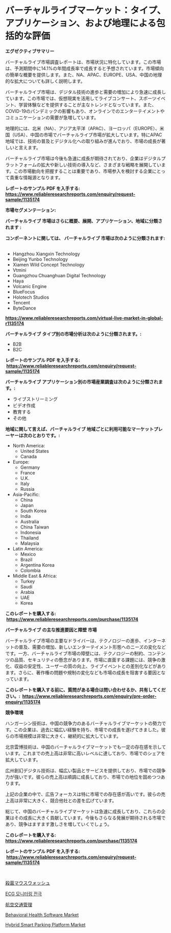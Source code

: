 <p><h1>バーチャルライブマーケット：タイプ、アプリケーション、および地理による包括的な評価</h1></p><p><strong>エグゼクティブサマリー</strong></p>
<p><p>バーチャルライブ市場調査レポートは、市場状況に特化しています。この市場は、予測期間中に14.1%の年間成長率で成長すると予想されています。市場傾向の簡単な概要を提供します。また、NA、APAC、EUROPE、USA、中国の地理的な拡大についても詳しく説明します。</p><p>バーチャルライブ市場は、デジタル技術の進歩と需要の増加により急速に成長しています。この市場では、仮想現実を活用してライブコンサート、スポーツイベント、学習体験などを提供することが主なトレンドとなっています。また、COVID-19のパンデミックの影響もあり、オンラインでのエンターテイメントやコミュニケーションの需要が急増しています。</p><p>地理的には、北米（NA）、アジア太平洋（APAC）、ヨーロッパ（EUROPE）、米国（USA）、中国の市場でバーチャルライブ市場が拡大しています。特にAPAC地域では、技術の普及とデジタル化への取り組みが進んでおり、市場の成長が著しいと言えます。</p><p>バーチャルライブ市場は今後も急速に成長が期待されており、企業はデジタルプラットフォームの拡大や新しい技術の導入など、さまざまな戦略を展開しています。この市場動向を把握することは重要であり、市場参入を検討する企業にとって貴重な情報源となります。</p></p>
<p><strong>レポートのサンプル PDF を入手する: <a href="https://www.reliableresearchreports.com/enquiry/request-sample/1135174">https://www.reliableresearchreports.com/enquiry/request-sample/1135174</a></strong></p>
<p><strong>市場セグメンテーション:</strong></p>
<p><strong> バーチャルライブ 市場はさらに概要、展開、アプリケーション、地域に分類されます :</strong></p>
<p><strong>コンポーネントに関しては、 バーチャルライブ 市場は次のように分類されます: &nbsp;</strong></p>
<p><ul><li>Hangzhou Xiangxin Technology</li><li>Beijing Yunbo Technology</li><li>Xiamen Wild Concept Technology</li><li>Vtmini</li><li>Guangzhou Chuanghuan Digital Technology</li><li>Haya</li><li>Volcanic Engine</li><li>BlueFocus</li><li>Holotech Studios</li><li>Tencent</li><li>ByteDance</li></ul></p>
<p><strong><a href="https://www.reliableresearchreports.com/virtual-live-market-in-global-r1135174">https://www.reliableresearchreports.com/virtual-live-market-in-global-r1135174</a></strong></p>
<p><strong> バーチャルライブ タイプ別の市場分析は次のように分類されます。:</strong></p>
<p><ul><li>B2B</li><li>B2C</li></ul></p>
<p><strong>レポートのサンプル PDF を入手する: &nbsp;<a href="https://www.reliableresearchreports.com/enquiry/request-sample/1135174">https://www.reliableresearchreports.com/enquiry/request-sample/1135174</a></strong></p>
<p><strong> バーチャルライブ アプリケーション別の市場産業調査は次のように分類されます。:</strong></p>
<p><ul><li>ライブストリーミング</li><li>ビデオ作成</li><li>教育する</li><li>その他</li></ul></p>
<p><strong>地域に関して言えば、バーチャルライブ 地域ごとに利用可能なマーケットプレーヤーは次のとおりです。:</strong></p>
<p><ul>
    <li>
        North America:
        <ul>
            <li>United States</li>
            <li>Canada</li>
        </ul>
    </li>
    <li>
        Europe:
        <ul>
            <li>Germany</li>
            <li>France</li>
            <li>U.K.</li>
            <li>Italy</li>
            <li>Russia</li>
        </ul>
    </li>
    <li>
        Asia-Pacific:
        <ul>
            <li>China</li>
            <li>Japan</li>
            <li>South Korea</li>
            <li>India</li>
            <li>Australia</li>
            <li>China Taiwan</li>
            <li>Indonesia</li>
            <li>Thailand</li>
            <li>Malaysia</li>
        </ul>
    </li>
    <li>
        Latin America:
        <ul>
            <li>Mexico</li>
            <li>Brazil</li>
            <li>Argentina Korea</li>
            <li>Colombia</li>
        </ul>
    </li>
    <li>
        Middle East & Africa:
        <ul>
            <li>Turkey</li>
            <li>Saudi</li>
            <li>Arabia</li>
            <li>UAE</li>
            <li>Korea</li>
        </ul>
    </li>
    </ul></p>
<p><strong>このレポートを購入する: &nbsp;<a href="https://www.reliableresearchreports.com/purchase/1135174">https://www.reliableresearchreports.com/purchase/1135174</a></strong></p>
<p><strong>バーチャルライブ の主な推進要因と障壁 市場</strong></p>
<p><p>バーチャルライブ市場の主要なドライバーは、テクノロジーの進歩、インターネットの普及、需要の増加、新しいエンターテイメント形態へのニーズの変化などです。一方、バーチャルライブ市場の障壁には、テクノロジーの制約、コンテンツの品質、セキュリティの懸念があります。市場に直面する課題には、競争の激化、収益の安定性、ユーザーの質の向上、ライブイベントとの差別化などがあります。さらに、著作権の問題や規制の変化なども市場の成長を阻害する要因となっています。</p></p>
<p><strong>このレポートを購入する前に、質問がある場合は問い合わせるか、共有してください。:&nbsp; <a href="https://www.reliableresearchreports.com/enquiry/pre-order-enquiry/1135174">https://www.reliableresearchreports.com/enquiry/pre-order-enquiry/1135174</a></strong></p>
<p><strong>競争環境</strong></p>
<p><p>ハンガーシン技術は、中国の競争力のあるバーチャルライブマーケットの勢力です。この企業は、過去に幅広い経験を持ち、市場での成長を遂げてきました。彼らの市場規模は非常に大きく、継続的に拡大しています。</p><p>北京雲博技術は、中国のバーチャルライブマーケットでも一定の存在感を示しています。これまでの売上高は非常に高いレベルに達しており、市場でのシェアを拡大しています。</p><p>広州創幻デジタル技術は、幅広い製品とサービスを提供しており、市場での競争力が強いです。彼らの売上高は順調に成長しており、市場での地位を固めつつあります。</p><p>上記の企業の中で、広告フォーカスは特に市場での存在感が高いです。彼らの売上高は非常に大きく、競合他社との差を広げています。</p><p>総じて、中国のバーチャルライブマーケットは急速に成長しており、これらの企業はその成長に大きく貢献しています。今後もさらなる発展が期待される市場であり、競争はますます激しさを増していくでしょう。</p></p>
<p><strong>このレポートを購入する: &nbsp; <a href="https://www.reliableresearchreports.com/purchase/1135174">https://www.reliableresearchreports.com/purchase/1135174</a></strong></p>
<p><strong>レポートのサンプル PDF を入手する: &nbsp;<a href="https://www.reliableresearchreports.com/enquiry/request-sample/1135174">https://www.reliableresearchreports.com/enquiry/request-sample/1135174</a></strong><strong></strong></p>
<p>&nbsp;</p>
<p><p><a href="https://github.com/ppmazlotr77499/Market-Research-Report-List-1/blob/main/147221426277.md">殺菌マウスウォッシュ</a></p><p><a href="https://medium.com/@thib_harou/ecg-%EB%AA%A8%EB%8B%88%ED%84%B0%EB%A7%81-%EC%A0%84%EA%B7%B9-%EC%8B%9C%EC%9E%A5-%EC%84%B1%EA%B3%B5%EC%A0%81%EC%9D%B8-%EB%B9%84%EC%A6%88%EB%8B%88%EC%8A%A4-%EC%A0%84%EB%9E%B5%EC%9D%84-%EC%9C%84%ED%95%9C-%EC%97%B4%EC%87%A0-2031%EB%85%84%EA%B9%8C%EC%A7%80-%EC%98%88%EC%B8%A1-ed8ff69e6c8e">ECG 모니터링 전극</a></p><p><a href="https://medium.com/@colbu56546/%E8%88%AA%E7%A9%BA%E4%BA%A4%E9%80%9A%E7%AE%A1%E7%90%86%E5%B8%82%E5%A0%B4%E3%81%AF-%E5%B8%82%E5%A0%B4%E3%82%B7%E3%82%A7%E3%82%A2-%E5%B8%82%E5%A0%B4%E3%83%88%E3%83%AC%E3%83%B3%E3%83%89-%E3%81%8A%E3%82%88%E3%81%B3%E5%B8%82%E5%A0%B4%E6%88%90%E9%95%B7%E3%81%AB%E9%96%A2%E3%81%99%E3%82%8B%E6%83%85%E5%A0%B1%E3%82%92%E6%8F%90%E4%BE%9B%E3%81%97%E3%81%BE%E3%81%99-k%C5%8Dk%C5%AB-k%C5%8Dts%C5%AB-kanri-ichiba-wa-ichiba-shear-ichiba-7f44ffb673c5">航空交通管理</a></p><p><a href="https://github.com/Sarissaschmalingtr6fz2739/Market-Research-Report-List-2/blob/main/behavioral-health-software-market.md">Behavioral Health Software Market</a></p><p><a href="https://github.com/jodemen/Market-Research-Report-List-2/blob/main/hybrid-smart-parking-platform-market.md">Hybrid Smart Parking Platform Market</a></p></p>